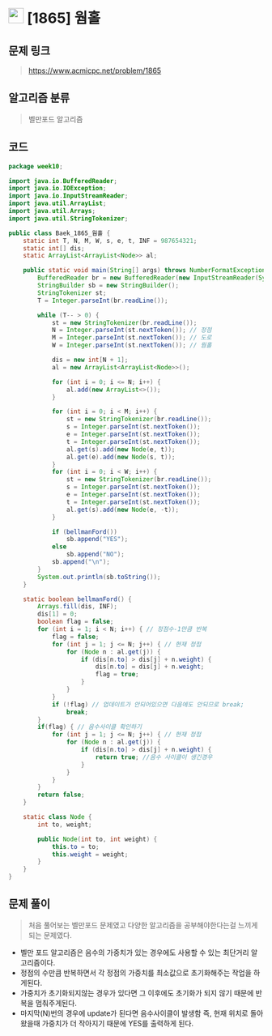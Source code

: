 # <img src="https://d2gd6pc034wcta.cloudfront.net/tier/12.svg" width="30"> [1865] 웜홀
## 문제 링크
> https://www.acmicpc.net/problem/1865
## 알고리즘 분류
> 벨만포드 알고리즘

## 코드
```java
package week10; 

import java.io.BufferedReader;
import java.io.IOException;
import java.io.InputStreamReader;
import java.util.ArrayList;
import java.util.Arrays;
import java.util.StringTokenizer;

public class Baek_1865_웜홀 {
	static int T, N, M, W, s, e, t, INF = 987654321;
	static int[] dis;
	static ArrayList<ArrayList<Node>> al;

	public static void main(String[] args) throws NumberFormatException, IOException {
		BufferedReader br = new BufferedReader(new InputStreamReader(System.in));
		StringBuilder sb = new StringBuilder();
		StringTokenizer st;
		T = Integer.parseInt(br.readLine());

		while (T-- > 0) {
			st = new StringTokenizer(br.readLine());
			N = Integer.parseInt(st.nextToken()); // 정점
			M = Integer.parseInt(st.nextToken()); // 도로
			W = Integer.parseInt(st.nextToken()); // 웜홀

			dis = new int[N + 1];
			al = new ArrayList<ArrayList<Node>>();

			for (int i = 0; i <= N; i++) {
				al.add(new ArrayList<>());
			}

			for (int i = 0; i < M; i++) {
				st = new StringTokenizer(br.readLine());
				s = Integer.parseInt(st.nextToken());
				e = Integer.parseInt(st.nextToken());
				t = Integer.parseInt(st.nextToken());
				al.get(s).add(new Node(e, t));
				al.get(e).add(new Node(s, t));
			}
			for (int i = 0; i < W; i++) {
				st = new StringTokenizer(br.readLine());
				s = Integer.parseInt(st.nextToken());
				e = Integer.parseInt(st.nextToken());
				t = Integer.parseInt(st.nextToken());
				al.get(s).add(new Node(e, -t));
			}

			if (bellmanFord())
				sb.append("YES");
			else
				sb.append("NO");
			sb.append("\n");
		}
		System.out.println(sb.toString());
	}

	static boolean bellmanFord() {
		Arrays.fill(dis, INF);
		dis[1] = 0;
		boolean flag = false;
		for (int i = 1; i < N; i++) { // 정점수-1만큼 반복
			flag = false;
			for (int j = 1; j <= N; j++) { // 현재 정점
				for (Node n : al.get(j)) {
					if (dis[n.to] > dis[j] + n.weight) {
						dis[n.to] = dis[j] + n.weight;
						flag = true;
					}
				}
			}
			if (!flag) // 업데이트가 안되어있으면 다음에도 안되므로 break;
				break;
		}
		if(flag) { // 음수사이클 확인하기
			for (int j = 1; j <= N; j++) { // 현재 정점
				for (Node n : al.get(j)) {
					if (dis[n.to] > dis[j] + n.weight) {
						return true; //음수 사이클이 생긴경우
					}
				}
			}
		}
		return false;
	}

	static class Node {
		int to, weight;

		public Node(int to, int weight) {
			this.to = to;
			this.weight = weight;
		}
	}
}
```

## 문제 풀이
> 처음 풀어보는 벨만포드 문제였고 다양한 알고리즘을 공부해야한다는걸 느끼게 되는 문제였다.
* 벨만 포드 알고리즘은 음수의 가중치가 있는 경우에도 사용할 수 있는 최단거리 알고리즘이다.
* 정점의 수만큼 반복하면서 각 정점의 가중치를 최소값으로 초기화해주는 작업을 하게된다.
* 가중치가 초기화되지않는 경우가 있다면 그 이후에도 초기화가 되지 않기 때문에 반복을 멈춰주게된다.
* 마지막(N)번의 경우에 update가 된다면 음수사이클이 발생함 즉, 현재 위치로 돌아왔을때 가중치가 더 작아지기 때문에 YES를 출력하게 된다.
